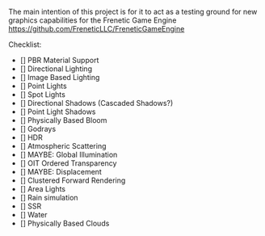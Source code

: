 The main intention of this project is for it to act as a testing ground for new graphics capabilities for the Frenetic Game Engine https://github.com/FreneticLLC/FreneticGameEngine

Checklist:
- [] PBR Material Support
- [] Directional Lighting
- [] Image Based Lighting
- [] Point Lights
- [] Spot Lights
- [] Directional Shadows (Cascaded Shadows?)
- [] Point Light Shadows
- [] Physically Based Bloom
- [] Godrays
- [] HDR
- [] Atmospheric Scattering
- [] MAYBE: Global Illumination
- [] OIT Ordered Transparency
- [] MAYBE: Displacement
- [] Clustered Forward Rendering
- [] Area Lights
- [] Rain simulation
- [] SSR
- [] Water
- [] Physically Based Clouds

